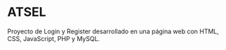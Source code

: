 # ATSEL
Proyecto de Login y Register desarrollado en una página web con HTML, CSS, JavaScript, PHP y MySQL.
